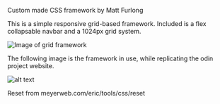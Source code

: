 Custom made CSS framework by Matt Furlong

This is a simple responsive grid-based framework. 
Included is a flex collapsable navbar and a 1024px grid system.

![Image of grid framework](https://github.com/[Pearly12]/[my-framework]/blob/[main]/grid_framework.png?raw=true)

The following image is the framework in use, while replicating the odin project website.

![alt text](../copy_odinproject.png)

Reset from meyerweb.com/eric/tools/css/reset
